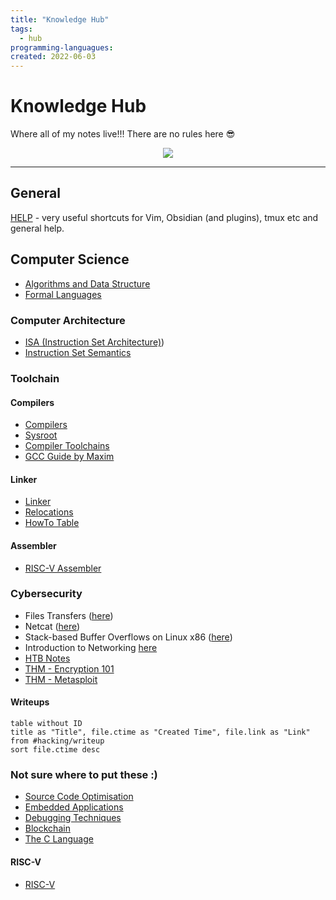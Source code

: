 ```yaml
---
title: "Knowledge Hub"
tags:
  - hub
programming-languagues:
created: 2022-06-03
---
```

# Knowledge Hub

Where all of my notes live!!! There are no rules here 😎

<center><img src="https://c.tenor.com/xsFziU-YrVoAAAAd/shaman-king-yoh-asakura.gif"></center>

---
## General
[HELP](notes/general/help.md) - very useful shortcuts for Vim, Obsidian (and plugins), tmux etc and general help.

## Computer Science
- [Algorithms and Data Structure](notes/university/cs2004/algorithms-and-data-structure.md)
- [Formal Languages](notes/general/formal-languages.md)

### Computer Architecture
- [ISA (Instruction Set Architecture)](Instruction%20Set%20Architecture))
- [Instruction Set Semantics](notes/general/instruction-set-semantics.md)

### Toolchain
#### Compilers
- [Compilers](notes/private/work/compilers.md)
- [Sysroot](notes/private/work/sysroot.md)
- [Compiler Toolchains](notes/private/work/compiler-toolchains.md)
- [GCC Guide by Maxim](notes/private/work/gcc-guide-by-maxim.md)

#### Linker
- [Linker](notes/private/work/linker.md)
- [Relocations](notes/private/work/relocations.md)
- [HowTo Table](notes/private/work/howto-table.md)

#### Assembler
- [RISC-V Assembler](notes/private/work/riscv-assembler-reference.md)

### Cybersecurity
- Files Transfers ([here](notes/hacking/htb-file-transfers.md))
- Netcat ([here](notes/hacking/netcat.md))
- Stack-based Buffer Overflows on Linux x86 ([here](notes/hacking/htb-stack-based-overflow-linux.md))
- Introduction to Networking [here](notes/hacking/htb-intro-networking.md)
- [HTB Notes](notes/general/hackthebox.md)
- [THM - Encryption 101](notes/hacking/thm-encryption101.md)
- [THM - Metasploit](notes/hacking/thm-metasploit.md)

#### Writeups 
```dataview
table without ID
title as "Title", file.ctime as "Created Time", file.link as "Link"
from #hacking/writeup 
sort file.ctime desc
```

### Not sure where to put these :)
- [Source Code Optimisation](notes/general/source-code-optimisation.md)
- [Embedded Applications](notes/general/embedded-applications.md)
- [Debugging Techniques](notes/private/work/debugging-techniques.md)
- [Blockchain](notes/general/blockchain.md)
- [The C Language](notes/general/c-language.md)

#### RISC-V
- [RISC-V](notes/private/work/riscv.md)